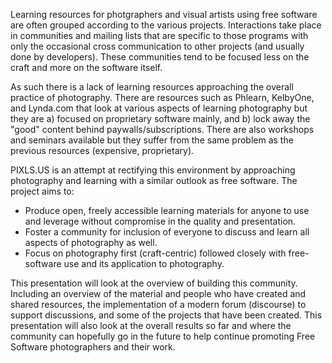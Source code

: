 Learning resources for photgraphers and visual artists using free software are often grouped according to the various projects.  Interactions take place in communities and mailing lists that are specific to those programs with only the occasional cross communication to other projects (and usually done by developers).  These communities tend to be focused less on the craft and more on the software itself.

As such there is a lack of learning resources approaching the overall practice of photography.  There are resources such as Phlearn, KelbyOne, and Lynda.com that look at various aspects of learning photography but they are a) focused on proprietary software mainly, and b) lock away the "good" content behind paywalls/subscriptions.  There are also workshops and seminars available but they suffer from the same problem as the previous resources (expensive, proprietary).

PIXLS.US is an attempt at rectifying this environment by approaching photography and learning with a similar outlook as free software.  The project aims to:

* Produce open, freely accessible learning materials for anyone to use and leverage without compromise in the quality and presentation.
* Foster a community for inclusion of everyone to discuss and learn all aspects of photography as well.
* Focus on photography first (craft-centric) followed closely with free-software use and its application to photography.

This presentation will look at the overview of building this community.  Including an overview of the material and people who have created and shared resources, the implementation of a modern forum (discourse) to support discussions, and some of the projects that have been created.  This presentation will also look at the overall results so far and where the community can hopefully go in the future to help continue promoting Free Software photographers and their work.

